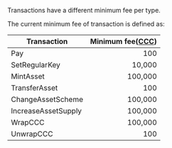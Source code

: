 Transactions have a different minimum fee per type.

The current minimum fee of transaction is defined as:

| Transaction         | Minimum fee([CCC](CodeChain-Coin.md)) |
|---------------------|-----------------:|
| Pay                 | 100              |
| SetRegularKey       | 10,000           |
| MintAsset           | 100,000          |
| TransferAsset       | 100              |
| ChangeAssetScheme   | 100,000          |
| IncreaseAssetSupply | 100,000          |
| WrapCCC             | 100,000          |
| UnwrapCCC           | 100              |
